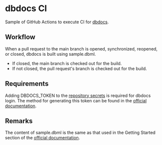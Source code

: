 # dbdocs CI
Sample of GitHub Actions to execute CI for [dbdocs](https://dbdocs.io).

## Workflow
When a pull request to the main branch is opened, synchronized, reopened, or closed, dbdocs is built using sample.dbml.
- If closed, the main branch is checked out for the build.
- If not closed, the pull request's branch is checked out for the build.

## Requirements
Adding DBDOCS_TOKEN to the [repository secrets](https://docs.github.com/en/actions/security-guides/using-secrets-in-github-actions#creating-secrets-for-a-repository) is required for dbdocs login. The method for generating this token can be found in the [official documentation](https://dbdocs.io/docs/ci-integration).

## Remarks
The content of sample.dbml is the same as that used in the Getting Started section of the [official documentation](https://dbdocs.io/docs).